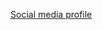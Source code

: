 [Social media profile](https://welovecatsandkittens.com/cat-pictures/sleepy-cat-19th-february-2013/)
